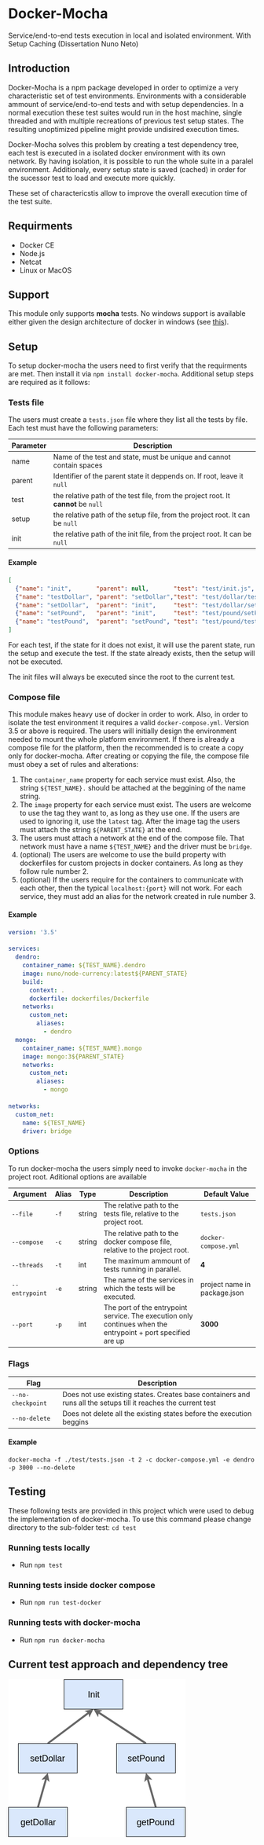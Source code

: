 # Docker-Mocha
Service/end-to-end tests execution in local and isolated environment.
With Setup Caching (Dissertation Nuno Neto)

## Introduction
Docker-Mocha is a npm package developed in order to optimize a very characteristic set of test environments.
Environments with a considerable ammount of service/end-to-end tests and with setup dependencies. In a normal execution these test suites would run in the host machine, single threaded and with multiple recreations of previous test setup states. The resulting unoptimized pipeline might provide undisired execution times.

Docker-Mocha solves this problem by creating a test dependency tree, each test is executed in a isolated docker environment with its own network. By having isolation, it is possible to run the whole suite in a paralel environment. Additionaly, every setup state is saved (cached) in order for the sucessor test to load and execute more quickly. 

These set of charactericstis allow to improve the overall execution time of the test suite.

## Requirments
- Docker CE
- Node.js
- Netcat 
- Linux or MacOS

## Support
This module only supports **mocha** tests. No windows support is available either given the design architecture of docker in windows (see [this](https://github.com/feup-infolab/docker-mocha/wiki/Windows-Support)).

## Setup
To setup docker-mocha the users need to first verify that the requirments are met. Then install it via ```npm install docker-mocha```. Additional setup steps are required as it follows:

### Tests file
The users must create a ```tests.json``` file where they list all the tests by file. Each test must have the following parameters:

Parameter | Description
--------- | -----------
name | Name of the test and state, must be unique and cannot contain spaces
parent | Identifier of the parent state it deppends on. If root, leave it ```null```
test | the relative path of the test file, from the project root. It **cannot** be ```null```
setup | the relative path of the setup file, from the project root. It can be ```null```
init | the relative path of the init file, from the project root. It can be ```null```

####  Example 

```json
[
  {"name": "init",       "parent": null,       "test": "test/init.js",              "setup": null,                        "init": null},
  {"name": "testDollar", "parent": "setDollar","test": "test/dollar/testDollar.js", "setup": "setup/dollar/setDollar.js", "init": null},
  {"name": "setDollar",  "parent": "init",     "test": "test/dollar/setDollar.js",  "setup": "setup/init.js",             "init": null},
  {"name": "setPound",   "parent": "init",     "test": "test/pound/setPound.js",    "setup": "setup/init.js",             "init": null},
  {"name": "testPound",  "parent": "setPound", "test": "test/pound/testPound.js",   "setup": "setup/pound/setPound.js",   "init": null}
]
```

For each test, if the state for it does not exist, it will use the parent state, run the setup and execute the test. If the state already exists, then the setup will not be executed.

The init files will always be executed since the root to the current test.

### Compose file
This module makes heavy use of docker in order to work. Also, in order to isolate the test environment it requires a valid ```docker-compose.yml```. Version 3.5 or above is required. The users will initially design the environment needed to mount the whole platform environment. If there is already a compose file for the platform, then the recommended is to create a copy only for docker-mocha. After creating or copying the file, the compose file must obey a set of rules and alterations:

1. The ```container_name``` property for each service must exist. Also, the string ```${TEST_NAME}.``` should be attached at the beggining of the name string.
2. The ```image``` property for each service must exist. The users are welcome to use the tag they want to, as long as they use one. If the users are used to ignoring it, use the ```latest``` tag. After the image tag the users must attach the string ```${PARENT_STATE}``` at the end.
3. The users must attach a network at the end of the compose file. That network must have a name ```${TEST_NAME}``` and the driver must be ```bridge```.
4. (optional) The users are welcome to use the build property with dockerfiles for custom projects in docker containers. As long as they follow rule number 2.
5. (optional) If the users require for the containers to communicate with each other, then the typical ```localhost:{port}``` will not work. For each service, they must add an alias for the network created in rule number 3.

#### Example

```yaml
version: '3.5'

services:
  dendro:
    container_name: ${TEST_NAME}.dendro
    image: nuno/node-currency:latest${PARENT_STATE}
    build:
      context: .
      dockerfile: dockerfiles/Dockerfile
    networks:
      custom_net:
        aliases:
          - dendro
  mongo:
    container_name: ${TEST_NAME}.mongo
    image: mongo:3${PARENT_STATE}
    networks:
      custom_net:
        aliases:
          - mongo

networks:
  custom_net:
    name: ${TEST_NAME}
    driver: bridge
```    

### Options
To run docker-mocha the users simply need to invoke ```docker-mocha``` in the project root. Aditional options are available

 Argument | Alias | Type | Description | Default Value
--------- | ------| ---- | ----------- | -------------
```--file``` | ```-f``` | string |The relative path to the tests file, relative to the project root. | ```tests.json```
```--compose``` | ```-c``` | string | The relative path to the docker compose file, relative to the project root. | ```docker-compose.yml```
```--threads``` | ```-t``` | int | The maximum ammount of tests running in parallel. | **4**
```--entrypoint``` | ```-e``` | string | The name of the services in which the tests will be executed. | project name in package.json
```--port``` | ```-p``` | int | The port of the entrypoint service. The execution only continues when the entrypoint + port specified are up | **3000**

### Flags
Flag | Description 
--------- | ------
```--no-checkpoint``` | Does not use existing states. Creates base containers and runs all the setups till it reaches the current test
```--no-delete``` | Does not delete all the existing states before the execution beggins

#### Example
```shell
docker-mocha -f ./test/tests.json -t 2 -c docker-compose.yml -e dendro -p 3000 --no-delete
```

## Testing
These following tests are provided in this project which were used to debug the implementation of docker-mocha. To use this command please change directory to the sub-folder test: ```cd test```

### Running tests locally
- Run ```npm test```

### Running tests inside docker compose
- Run ```npm run test-docker```

### Running tests with docker-mocha
- Run ```npm run docker-mocha```

## Current test approach and dependency tree

![Repository dependency tree](https://raw.githubusercontent.com/feup-infolab/docker-mocha/master/resources/images/setup-cachingTests.png)
